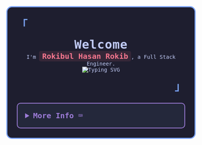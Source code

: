 <div style="font-family: 'Iosevka', monospace; background: #1e1e2f; padding: 25px; border: 3px solid #7aa2f7; border-radius: 15px; max-width: 800px; margin: 0 auto; color: #c0caf5;">
  <p align="left" style="font-size: 28px; color: #7aa2f7; margin: 0;">
    <strong><samp>「</samp></strong>
  </p>

  <p align="center" style="margin: 15px 0;">
    <samp>
      <b style="font-size: 32px; color: #c0caf5; letter-spacing: 1px;">Welcome</b>
      <br />
      I'm <span style="color: #f7768e; font-weight: bold; font-size: 20px; background: rgba(247, 118, 142, 0.1); padding: 2px 8px; border-radius: 5px;">Rokibul Hasan Rokib</span>, a Full Stack Engineer.
      <br />
      <img
        src="https://readme-typing-svg.demolab.com?font=Iosevka&size=16&pause=1000&color=9D7CD8&center=true&vCenter=true&width=435&lines=I+code+efficient+and+elegant+programs;Building+scalable+web+solutions;Turning+ideas+into+code"
        alt="Typing SVG"
      />
    </samp>
  </p>

  <p align="right" style="font-size: 28px; color: #7aa2f7; margin: 0;">
    <strong><samp>」</samp></strong>
  </p>

  <details align="left" style="margin-top: 25px; border: 2px solid #9d7cd8; border-radius: 10px; padding: 20px; background: #24283b;">
    <summary style="cursor: pointer; font-size: 20px; color: #9d7cd8; font-weight: bold;">
      <samp><b>More Info ⌨️</b></samp>
    </summary>
    <br />
    <p align="center" style="font-size: 16px; margin: 0;">
      <samp>
        [ <a href="https://rokibulhasan.com" style="color: #f7768e; text-decoration: none; font-weight: bold;">about me</a> •
        <a href="https://github.com/0xRokib?tab=repositories" style="color: #f7768e; text-decoration: none; font-weight: bold;">projects</a> •
        <a href="https://www.linkedin.com/in/0xrokib/" style="color: #f7768e; text-decoration: none; font-weight: bold;">contact</a> ]
      </samp>
    </p>
    <br />
    <div style="max-width: 800px; margin: 0 auto;">
      <table style="width: 100%; text-align: center;">
        <tr>
          <td style="width: 50%; padding: 15px; vertical-align: top;">
            <a href="#github-stats">
              <img
                alt="GitHub Stats"
                src="https://github-readme-stats.vercel.app/api?username=0xRokib&count_private=true&show_icons=true&include_all_commits=true&hide_border=true&theme=dracula&custom_title=Code%20Stats&bg_color=1e1e2f&title_color=9d7cd8&icon_color=f7768e&text_color=c0caf5&cache_seconds=86400"
                style="border-radius: 10px; border: 1px solid #7aa2f7;"
              />
            </a>
          </td>
          <td style="width: 50%; padding: 15px; vertical-align: top;">
            <a href="#top-languages">
              <img
                alt="Top Languages"
                src="https://github-readme-stats.vercel.app/api/top-langs/?username=0xRokib&langs_count=6&theme=dracula&layout=compact&hide_border=true&custom_title=Language%20Mastery&bg_color=1e1e2f&title_color=9d7cd8&icon_color=f7768e&text_color=c0caf5&cache_seconds=86400"
                style="border-radius: 10px; border: 1px solid #7aa2f7;"
              />
            </a>
          </td>
        </tr>
        <tr>
          <td colspan="2" style="padding: 15px;">
            <!-- Added GitHub Streak Stats -->
            <a href="#streak-stats">
              <img
                alt="GitHub Streak"
                src="https://github-readme-streak-stats.herokuapp.com/?user=0xRokib&theme=dracula&hide_border=true&background=1e1e2f&stroke=7aa2f7&ring=f7768e&fire=f7768e&currStreakNum=c0caf5&sideNums=c0caf5&currStreakLabel=9d7cd8&sideLabels=9d7cd8&dates=c0caf5"
                style="border-radius: 10px; border: 1px solid #7aa2f7;"
              />
            </a>
          </td>
        </tr>
        <tr>
          <td colspan="2" style="padding: 15px;">
            <p style="font-size: 20px; color: #9d7cd8; font-weight: bold; margin: 10px 0;">Tech Stack:</p>
            <p style="display: flex; flex-wrap: wrap; justify-content: center; gap: 10px;">
              <img src="https://img.shields.io/badge/JavaScript-FFF200?style=for-the-badge&logo=javascript&logoColor=1e1e2f" alt="JavaScript" />
              <img src="https://img.shields.io/badge/TypeScript-3178C6?style=for-the-badge&logo=typescript&logoColor=c0caf5" alt="TypeScript" />
              <img src="https://img.shields.io/badge/Node.js-8CC84B?style=for-the-badge&logo=node.js&logoColor=1e1e2f" alt="Node.js" />
              <img src="https://img.shields.io/badge/Express-000000?style=for-the-badge&logo=express&logoColor=c0caf5" alt="Express" />
              <img src="https://img.shields.io/badge/Python-3776AB?style=for-the-badge&logo=python&logoColor=f7768e" alt="Python" />
              <img src="https://img.shields.io/badge/MongoDB-4EA94B?style=for-the-badge&logo=mongodb&logoColor=1e1e2f" alt="MongoDB" />
              <img src="https://img.shields.io/badge/PostgreSQL-336791?style=for-the-badge&logo=postgresql&logoColor=c0caf5" alt="PostgreSQL" />
              <img src="https://img.shields.io/badge/SQL-4479A1?style=for-the-badge&logo=mysql&logoColor=f7768e" alt="SQL" />
              <img src="https://img.shields.io/badge/Redis-D92C2C?style=for-the-badge&logo=redis&logoColor=1e1e2f" alt="Redis" />
              <img src="https://img.shields.io/badge/Linux-FCC624?style=for-the-badge&logo=linux&logoColor=1e1e2f" alt="Linux" />
              <img src="https://img.shields.io/badge/C-A8B9CC?style=for-the-badge&logo=c&logoColor=f7768e" alt="C" />
              <img src="https://img.shields.io/badge/Next.js-000000?style=for-the-badge&logo=next.js&logoColor=c0caf5" alt="Next.js" />
              <img src="https://img.shields.io/badge/React-61DAFB?style=for-the-badge&logo=react&logoColor=1e1e2f" alt="React" />
              <img src="https://img.shields.io/badge/Firebase-FFCA28?style=for-the-badge&logo=firebase&logoColor=f7768e" alt="Firebase" />
              <img src="https://img.shields.io/badge/Netlify-00C7B7?style=for-the-badge&logo=netlify&logoColor=1e1e2f" alt="Netlify" />
              <img src="https://img.shields.io/badge/Vercel-000000?style=for-the-badge&logo=vercel&logoColor=c0caf5" alt="Vercel" />
              <img src="https://img.shields.io/badge/NPM-CC3534?style=for-the-badge&logo=npm&logoColor=f7768e" alt="NPM" />
              <img src="https://img.shields.io/badge/Redux-764ABC?style=for-the-badge&logo=redux&logoColor=1e1e2f" alt="Redux" />
              <img src="https://img.shields.io/badge/TailwindCSS-38B2AC?style=for-the-badge&logo=tailwindcss&logoColor=c0caf5" alt="TailwindCSS" />
              <img src="https://img.shields.io/badge/Chart.js-F7A1A1?style=for-the-badge&logo=chart.js&logoColor=1e1e2f" alt="Chart.js" />
              <img src="https://img.shields.io/badge/HTML-E34F26?style=for-the-badge&logo=html5&logoColor=f7768e" alt="HTML" />
              <img src="https://img.shields.io/badge/CSS-1572B6?style=for-the-badge&logo=css3&logoColor=c0caf5" alt="CSS" />
              <img src="https://img.shields.io/badge/SASS-CC6699?style=for-the-badge&logo=sass&logoColor=1e1e2f" alt="SASS" />
              <img src="https://img.shields.io/badge/Docker-2496ED?style=for-the-badge&logo=docker&logoColor=f7768e" alt="Docker" />
              <img src="https://img.shields.io/badge/Bash-4EAA25?style=for-the-badge&logo=gnubash&logoColor=1e1e2f" alt="Bash" />
              <img src="https://img.shields.io/badge/Zorin_OS-169A3B?style=for-the-badge&logo=zorin&logoColor=c0caf5" alt="Zorin OS" />
            </p>
          </td>
        </tr>
        <tr>
          <td style="width: 50%; padding: 15px;">
            <a href="https://leetcode.com/u/0xRokib/" style="text-decoration: none;">
              <img
                src="https://img.shields.io/badge/LeetCode-0xRokib-7aa2f7?style=for-the-badge&logo=Leetcode&logoColor=f7768e"
                alt="Leetcode Profile"
                style="border-radius: 8px; border: 1px solid #9d7cd8;"
              />
            </a>
          </td>
          <td style="width: 50%; padding: 15px;">
            <a href="https://www.hackerrank.com/0xrokib" style="text-decoration: none;">
              <img
                src="https://img.shields.io/badge/HackerRank-0xRokib-7aa2f7?style=for-the-badge&logo=HackerRank&logoColor=f7768e"
                alt="HackerRank Profile"
                style="border-radius: 8px; border: 1px solid #9d7cd8;"
              />
            </a>
          </td>
        </tr>
        <!-- Added Social Badges and Visitor Counter -->
        <tr>
          <td colspan="2" style="padding: 15px;">
            <p style="font-size: 20px; color: #9d7cd8; font-weight: bold; margin: 10px 0;">Connect with Me:</p>
            <p style="display: flex; flex-wrap: wrap; justify-content: center; gap: 10px;">
              <a href="https://twitter.com/0xRokib" style="text-decoration: none;">
                <img src="https://img.shields.io/badge/Twitter-1DA1F2?style=for-the-badge&logo=twitter&logoColor=1e1e2f" alt="Twitter" />
              </a>
              <a href="https://www.linkedin.com/in/0xrokib/" style="text-decoration: none;">
                <img src="https://img.shields.io/badge/LinkedIn-0077B5?style=for-the-badge&logo=linkedin&logoColor=c0caf5" alt="LinkedIn" />
              </a>
              <a href="mailto:rokibulhasan@example.com" style="text-decoration: none;">
                <img src="https://img.shields.io/badge/Email-D14836?style=for-the-badge&logo=gmail&logoColor=f7768e" alt="Email" />
              </a>
            </p>
            <p style="margin-top: 15px;">
              <img src="https://visitor-badge.laobi.icu/badge?page_id=0xRokib.0xRokib&left_color=1e1e2f&right_color=9d7cd8&left_text=Visitors" alt="Visitor Counter" />
            </p>
          </td>
        </tr>
        <!-- Added Fun Quote Section -->
        <tr>
          <td colspan="2" style="padding: 15px;">
            <p style="font-size: 20px; color: #9d7cd8; font-weight: bold; margin: 10px 0;">Random Thought:</p>
            <p style="font-size: 16px; color: #c0caf5; text-align: center; font-style: italic;">
              "Code is like poetry—when it works, it’s magic; when it doesn’t, it’s a puzzle worth solving."
            </p>
          </td>
        </tr>
      </table>
    </div>
  </details>
</div>
